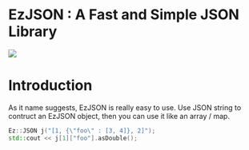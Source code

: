 # EzJSON : A Fast and Simple JSON Library 

![](https://travis-ci.org/heleifz/EzJson.svg?branch=master)

# Introduction

As it name suggests, EzJSON is really easy to use. Use JSON string to contruct an EzJSON object, then you can use it like an array / map.

```c++
Ez::JSON j("[1, {\"foo\" : [3, 4]}, 2]");
std::cout << j[1]["foo"].asDouble();

```